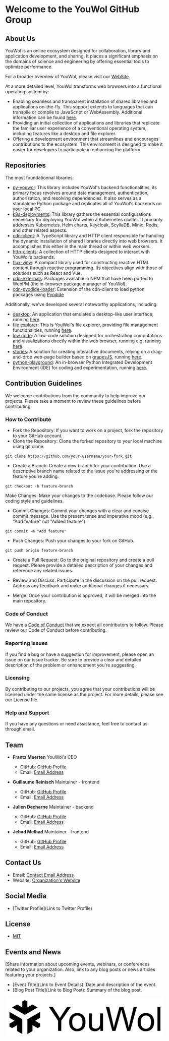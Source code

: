 # Welcome to the YouWol GitHub Group

## About Us
YouWol is an online ecosystem designed for collaboration, library and application development,
and sharing.
It places a significant emphasis on the domains of science and engineering by offering
essential tools to optimize performance.

For a broader overview of YouWol, please visit our [WebSite](https://www.youwol.com/).

At a more detailed level, YouWol transforms web browsers into a functional operating system by:
*  Enabling seamless and transparent installation of shared libraries and applications on-the-fly.
This support extends to languages that can transpile or compile to JavaScript or WebAssembly.
Additional information can be found [here](https://webpm.org).
*  Providing an initial collection of applications and libraries that replicate the familiar user
experience of a conventional operating system, including features like a desktop and file explorer.
*  Offering a development environment that streamlines and encourages contributions to the ecosystem. 
This environment is designed to make it easier for developers to participate in enhancing the platform.

## Repositories

The most foundationnal libraries:
-  [py-youwol](https://github.com/youwol/py-youwol): 
   This library includes YouWol's backend functionalities,
   its primary focus revolves around data management, authentication, authorization, and resolving dependencies.
   It also serves as a standalone Python package and replicates all of YouWol's backends on your local PC. 
-  [k8s-deployments](https://github.com/youwol/k8s-deployments):
   This library gathers the essential configurations necessary for deploying YouWol within a 
   Kubernetes cluster. It primarily addresses Kubernetes, Helm charts, Keycloak, ScyllaDB, Minio, 
   Redis, and other related aspects.
-  [cdn-client](https://github.com/youwol/cdn-client):
   A TypeScript library and HTTP client responsible for handling the dynamic installation of 
   shared libraries directly into web browsers. 
   It accomplishes this either in the main thread or within web workers.
-  [http-clients](https://github.com/youwol/http-clients):
   A collection of HTTP clients designed to interact with YouWol's backends.
-  [flux-view](https://github.com/youwol/flux-view):
   A compact library used for constructing reactive HTML content through reactive programming.
   Its objectives align with those of solutions such as React and Vue.
-  [cdn-externals](https://github.com/youwol/cdn-externals): 
   Packages available in NPM that have been ported to WebPM (the in-browser package manager of YouWol).
-  [cdn-pyodide-loader](https://github.com/youwol/cdn-pyodide-loader): 
   Extension of the cdn-client to load python packages using [Pyodide](https://pyodide.org/en/stable/)

Additionally, we've developed several noteworthy applications, including:
-  [desktop](https://github.com/youwol/platform):
   An application that emulates a desktop-like user interface, 
   running [here](https://platform.youwol.com/applications/@youwol/platform/latest).
-  [file explorer](https://github.com/youwol/explorer):
   This is YouWol's file explorer, providing file management functionalities, 
   running [here](https://platform.youwol.com/applications/@youwol/explorer/latest).
-  [low code](https://github.com/youwol/vsf-notebook):
   A low-code solution designed for orchestrating computations and visualizations directly within the web browser,
   running e.g. running [here](https://platform.youwol.com/applications/@youwol/vsf-notebook/latest?&id=NDQ5NjQyMmMtY2MzYi00ZDg5LTgzNjctMjVhZTZiMDU5ZTY0).
-  [stories](https://github.com/youwol/stories):
   A solution for creating interactive documents, relying on a drag-and-drop web-page builder
based on [grapesJS](https://grapesjs.com/), running [here](https://platform.youwol.com/applications/@youwol/stories/latest).
-  [python-playground](https://github.com/youwol/python-playground):
   An in-browser Python Integrated Development Environment (IDE) for coding and experimentation,
   running [here](https://platform.youwol.com/applications/@youwol/python-playground/latest).


## Contribution Guidelines

We welcome contributions from the community to help improve our projects. Please take a moment to review these guidelines before contributing.

### How to Contribute
-  Fork the Repository: If you want to work on a project, fork the repository to your GitHub account.
-  Clone the Repository: Clone the forked repository to your local machine using git clone.

```
git clone https://github.com/your-username/your-fork.git
```
-  Create a Branch: Create a new branch for your contribution. Use a descriptive branch name related to the issue you're addressing or the feature you're adding.

```
git checkout -b feature-branch
```
Make Changes: Make your changes to the codebase. Please follow our coding style and guidelines.

-  Commit Changes: Commit your changes with a clear and concise commit message. Use the present tense and imperative mood (e.g., "Add feature" not "Added feature").
```
git commit -m "Add feature"
```
-  Push Changes: Push your changes to your fork on GitHub.
```
git push origin feature-branch
```
-  Create a Pull Request: Go to the original repository and create a pull request. Please provide a detailed description of your changes and reference any related issues.

-  Review and Discuss: Participate in the discussion on the pull request. Address any feedback and make additional changes if necessary.

-  Merge: Once your contribution is approved, it will be merged into the main repository.

### Code of Conduct
We have a [Code of Conduct]() that we expect all contributors to follow. 
Please review our Code of Conduct before contributing.


### Reporting Issues
If you find a bug or have a suggestion for improvement, please open an issue on our issue tracker. Be sure to provide a clear and detailed description of the problem or enhancement you're suggesting.

### Licensing
By contributing to our projects, you agree that your contributions will be licensed under the same license as the project. For more details, please see our License file.

### Help and Support
If you have any questions or need assistance, feel free to contact us through email.

## Team

- **Frantz Maerten** YouWol's CEO
    - GitHub: [GitHub Profile](https://github.com/xaliphostes)
    - Email: [Email Address](fmaerten@youwol.com)

- **Guillaume Reinisch** Maintainer - frontend
    - GitHub: [GitHub Profile](https://github.com/youwol-guillaume)
    - Email: [Email Address](greinisch@youwol.com)

- **Julien Decharne** Maintainer - backend
    - GitHub: [GitHub Profile](https://github.com/youwol-jdecharne)
    - Email: [Email Address](jdecharne@youwol.com)

- **Jehad Melhad** Maintainer - frontend
    - GitHub: [GitHub Profile](https://github.com/jehadmelad)
    - Email: [Email Address](jmelad@youwol.com)

## Contact Us


- Email: [Contact Email Address](greinisch@youwol.com)
- Website: [Organization's Website](https://youwol.com)

## Social Media

- [Twitter Profile](Link to Twitter Profile)

## License

- [MIT](https://github.com/youwol/os-core/blob/main/LICENSE)

## Events and News

[Share information about upcoming events, webinars, or conferences related to your organization. Also, link to any blog posts or news articles featuring your projects.]

- [Event Title](Link to Event Details): Date and description of the event.
- [Blog Post Title](Link to Blog Post): Summary of the blog post.


![Youwol log](https://raw.githubusercontent.com/youwol/.github/main/profile/logo_name.png)

